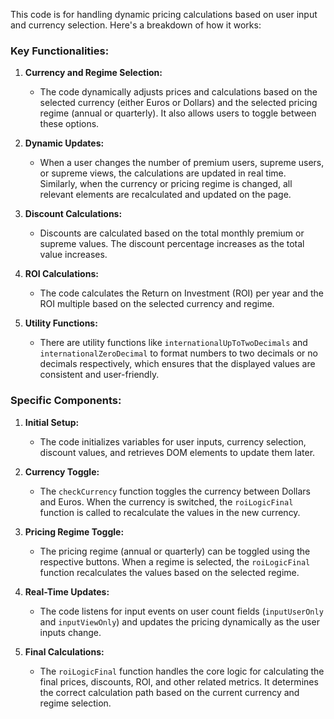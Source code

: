 This code is for handling dynamic pricing calculations based on user input and currency selection. Here's a breakdown of how it works:

### Key Functionalities:

1. **Currency and Regime Selection:**
   - The code dynamically adjusts prices and calculations based on the selected currency (either Euros or Dollars) and the selected pricing regime (annual or quarterly). It also allows users to toggle between these options.

2. **Dynamic Updates:**
   - When a user changes the number of premium users, supreme users, or supreme views, the calculations are updated in real time. Similarly, when the currency or pricing regime is changed, all relevant elements are recalculated and updated on the page.

3. **Discount Calculations:**
   - Discounts are calculated based on the total monthly premium or supreme values. The discount percentage increases as the total value increases.

4. **ROI Calculations:**
   - The code calculates the Return on Investment (ROI) per year and the ROI multiple based on the selected currency and regime.

5. **Utility Functions:**
   - There are utility functions like `internationalUpToTwoDecimals` and `internationalZeroDecimal` to format numbers to two decimals or no decimals respectively, which ensures that the displayed values are consistent and user-friendly.

### Specific Components:

1. **Initial Setup:**
   - The code initializes variables for user inputs, currency selection, discount values, and retrieves DOM elements to update them later.

2. **Currency Toggle:**
   - The `checkCurrency` function toggles the currency between Dollars and Euros. When the currency is switched, the `roiLogicFinal` function is called to recalculate the values in the new currency.

3. **Pricing Regime Toggle:**
   - The pricing regime (annual or quarterly) can be toggled using the respective buttons. When a regime is selected, the `roiLogicFinal` function recalculates the values based on the selected regime.

4. **Real-Time Updates:**
   - The code listens for input events on user count fields (`inputUserOnly` and `inputViewOnly`) and updates the pricing dynamically as the user inputs change.

5. **Final Calculations:**
   - The `roiLogicFinal` function handles the core logic for calculating the final prices, discounts, ROI, and other related metrics. It determines the correct calculation path based on the current currency and regime selection.

